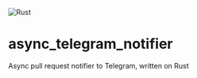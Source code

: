 ![Rust](https://github.com/HagasSaan/async_telegram_notifier/workflows/Rust/badge.svg)

# async_telegram_notifier
Async pull request notifier to Telegram, written on Rust
